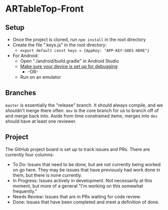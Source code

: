 # ARTableTop-Front

## Setup
* Once the project is cloned, run `npm install` in the root directory
* Create the file ".keys.js" in the root directory:
  - `export default const keys = {AppKey: "APP-KEY-GOES-HERE"}`
* For Android:
  - Open "./android/build.gradle" in Android Studio
  - [Make sure your device is set up for debugging](https://developer.android.com/studio/run/device#setting-up)
    - \-OR\-
  - Run on an emulator

## Branches
`master` is essentially the "release" branch. It should always compile, and we shouldn't merge there often. 
`dev` is the core branch for us to branch off of and merge back into.
Aside from time constrained items, merges into `dev` should have at least one reviewer.

## Project
The GitHub project board is set up to track issues and PRs. There are currently four columns:
- To Do: Issues that need to be done, but are not currently being worked on go here. They may be issues that have previously had work done in them, but there is none currently.
- In Progress: Issues actively in development. Not necessarily at this moment, but more of a general "I'm working on this somewhat frequently."
- Needs Review: Issues that are in PRs waiting for code review.
- Done: Issues that have been completed and meet a definition of done.
